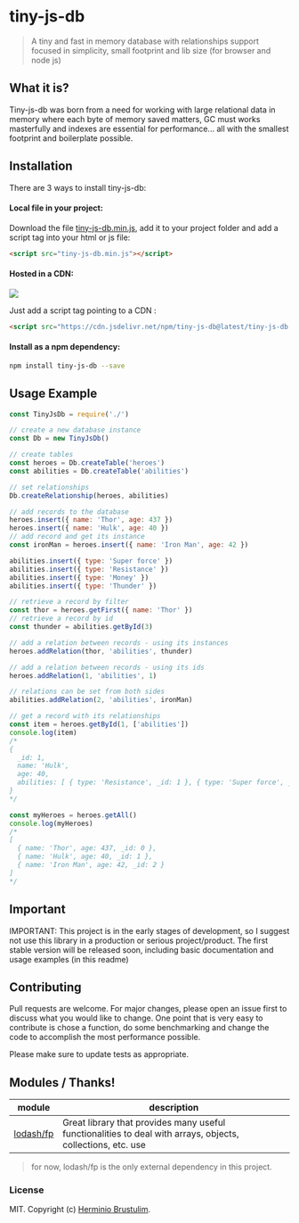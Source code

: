 # tiny-js-db

> A tiny and fast in memory database with relationships support focused in simplicity, small footprint and lib size (for browser and node js)

## What it is?

Tiny-js-db was born from a need for working with large relational data in memory where each byte of memory saved matters, GC must works masterfully and indexes are essential for performance... all with the smallest footprint and boilerplate possible.

## Installation

There are 3 ways to install tiny-js-db:

#### Local file in your project:

Download the file [tiny-js-db.min.js](https://github.com/brustulim/tiny-js-db/blob/master/tiny-js-db.min.js), add it to your project folder and add a script tag into your html or js file:

```html
<script src="tiny-js-db.min.js"></script>
```

#### Hosted in a CDN:

[![](https://data.jsdelivr.com/v1/package/npm/tiny-js-db/badge)](https://www.jsdelivr.com/package/npm/tiny-js-db)

Just add a script tag pointing to a CDN :

```html
<script src="https://cdn.jsdelivr.net/npm/tiny-js-db@latest/tiny-js-db.min.js"></script>
```

#### Install as a npm dependency:

```bash
npm install tiny-js-db --save
```

## Usage Example

```javascript
const TinyJsDb = require('./')

// create a new database instance
const Db = new TinyJsDb()

// create tables
const heroes = Db.createTable('heroes')
const abilities = Db.createTable('abilities')

// set relationships
Db.createRelationship(heroes, abilities)

// add records to the database
heroes.insert({ name: 'Thor', age: 437 })
heroes.insert({ name: 'Hulk', age: 40 })
// add record and get its instance
const ironMan = heroes.insert({ name: 'Iron Man', age: 42 })

abilities.insert({ type: 'Super force' })
abilities.insert({ type: 'Resistance' })
abilities.insert({ type: 'Money' })
abilities.insert({ type: 'Thunder' })

// retrieve a record by filter
const thor = heroes.getFirst({ name: 'Thor' })
// retrieve a record by id
const thunder = abilities.getById(3)

// add a relation between records - using its instances
heroes.addRelation(thor, 'abilities', thunder)

// add a relation between records - using its ids
heroes.addRelation(1, 'abilities', 1)

// relations can be set from both sides
abilities.addRelation(2, 'abilities', ironMan)

// get a record with its relationships
const item = heroes.getById(1, ['abilities'])
console.log(item)
/*
{
  _id: 1,
  name: 'Hulk',
  age: 40,
  abilities: [ { type: 'Resistance', _id: 1 }, { type: 'Super force', _id: 0 } ]
}
*/

const myHeroes = heroes.getAll()
console.log(myHeroes)
/*
[
  { name: 'Thor', age: 437, _id: 0 },
  { name: 'Hulk', age: 40, _id: 1 },
  { name: 'Iron Man', age: 42, _id: 2 }
]
*/
```

## Important

IMPORTANT: This project is in the early stages of development, so I suggest not use this library in a production or serious project/product.
The first stable version will be released soon, including basic documentation and usage examples (in this readme)

## Contributing

Pull requests are welcome. For major changes, please open an issue first to discuss what you would like to change.
One point that is very easy to contribute is chose a function, do some benchmarking and change the code to accomplish the most performance possible.

Please make sure to update tests as appropriate.

## Modules / Thanks!

| module                 | description                                                                                                 |
| ---------------------- | ----------------------------------------------------------------------------------------------------------- |
| [lodash/fp][lodash/fp] | Great library that provides many useful functionalities to deal with arrays, objects, collections, etc. use |

[lodash/fp]: https://github.com/lodash/lodash

> for now, lodash/fp is the only external dependency in this project.

### License

MIT. Copyright (c) [Herminio Brustulim](https://github.com/brustulim).
